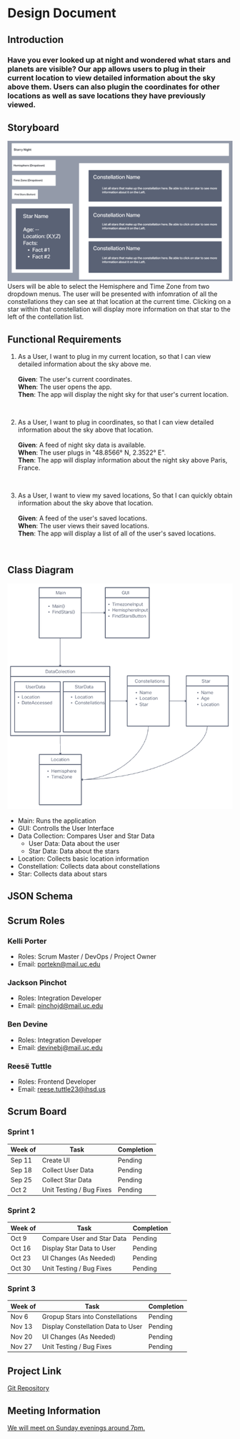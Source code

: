 # Design Document
## Introduction
### Have you ever looked up at night and wondered what stars and planets are visible? Our app allows users to plug in their current location to view detailed information about the sky above them. Users can also plugin the coordinates for other locations as well as save locations they have previously viewed.
## Storyboard
 ![Image of Story Board](Pictures/Story%20Board%20v0.1.png)
Users will be able to select the Hemisphere and Time Zone from two dropdown menus. The user will be presented with infomration of all the constellations they can see at that location at the current time. Clicking on a star within that constellation will display more information on that star to the left of the contellation list.
## Functional Requirements
1.  As a User, I want to plug in my current location, so that I can view detailed information about the sky above me.  
<br>  **Given**: The user's current coordinates.  
**When**: The user opens the app.  
**Then**: The app will display the night sky for that user's current location.  
<br>  

2.  As a User, I want to plug in coordinates, so that I can view detailed information about the sky above that location.  
<br>  **Given**: A feed of night sky data is available.  
**When**: The user plugs in "48.8566° N, 2.3522° E".  
**Then**: The app will display information about the night sky above Paris, France.  
<br>

3.  As a User, I want to view my saved locations, So that I can quickly obtain information about the sky above that location.  
<br>  **Given**: A feed of the user's saved locations.  
**When**: The user views their saved locations.  
**Then**: The app will display a list of all of the user's saved locations.  
 <br>  

## Class Diagram
 ![Image of Class Diagram](Pictures/Class%20Diagram%20v0.1.png)
 - Main: Runs the application
 - GUI: Controlls the User Interface
 - Data Collection: Compares User and Star Data
   - User Data: Data about the user
   - Star Data: Data about the stars
 - Location: Collects basic location information
 - Constellation: Collects data about constellations
 - Star: Collects data about stars
## JSON Schema
## Scrum Roles
### Kelli Porter
  - Roles: Scrum Master / DevOps / Project Owner
  - Email: portekn@mail.uc.edu

### Jackson Pinchot
  - Roles: Integration Developer
  - Email: pinchojd@mail.uc.edu

### Ben Devine
  - Roles: Integration Developer
  - Email: devinebj@mail.uc.edu

### Reesë Tuttle
  - Roles: Frontend Developer
  - Email: reese.tuttle23@ihsd.us

## Scrum Board
### Sprint 1
| Week of | Task | Completion |
| --- | --- | --- |
| Sep 11 | Create UI | Pending |
| Sep 18 | Collect User Data | Pending |
| Sep 25 | Collect Star Data | Pending |
| Oct 2 | Unit Testing / Bug Fixes | Pending |
### Sprint 2
| Week of | Task | Completion |
| --- | --- | --- |
| Oct 9 | Compare User and Star Data | Pending |
| Oct 16 | Display Star Data to User | Pending |
| Oct 23 | UI Changes (As Needed) | Pending |
| Oct 30 | Unit Testing / Bug Fixes | Pending |
### Sprint 3
| Week of | Task | Completion |
| --- | --- | --- |
| Nov 6 | Gropup Stars into Constellations | Pending |
| Nov 13 | Display Constellation Data to User | Pending |
| Nov 20 | UI Changes (As Needed) | Pending |
| Nov 27 | Unit Testing / Bug Fixes | Pending |
## Project Link
[Git Repository](https://github.com/BeanDevStudios/Fall_2023_EnterpriseAppDev_Group_4.git)
## Meeting Information
[We will meet on Sunday evenings around 7pm.](https://teams.microsoft.com/l/meetup-join/19%3ameeting_NjkzMDhiNDktNzg3MC00NmEzLTgxZDktNDg4ZDhlOTUzZjVj%40thread.v2/0?context=%7b%22Tid%22%3a%22f5222e6c-5fc6-48eb-8f03-73db18203b63%22%2c%22Oid%22%3a%226c29b11a-c188-43a7-8b61-0224f4f4732c%22%7d)


